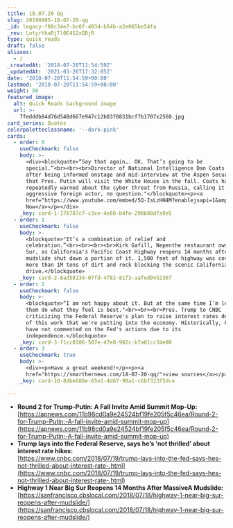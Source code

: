 ```yaml
---
title: 18.07.20 Qq
slug: 20190905-18-07-20-qq
_id: legacy-f88c34e7-bc6f-4034-b54b-a2e065be54fa
_rev: LotyrYkaRjTl0E452xQDjR
type: quick_reads
draft: false
aliases:
  - /
_createdAt: '2018-07-20T11:54:59Z'
_updatedAt: '2021-03-26T17:32:05Z'
date: '2018-07-20T11:54:59+00:00'
lastmod: '2018-07-20T11:54:59+00:00'
weight: 50
featured_image:
  alt: Quick Reads background image
  url: >-
    7fedddb84d76d548d667e947c12b03f0831bcf7b1707x2560.jpg
card_series: Quotes
colorpaletteclassname: '--dark-pink'
cards:
  - order: 0
    useCheckmark: false
    body: >-
      <div><blockquote>“Say that again…. OK. That’s going to be
      special.”<br><br><br>Director of National Intelligence Dan Coats' response
      after being informed onstage and mid-interview at the Aspen Security Forum
      that Pres. Putin will visit the White House in the fall. Coats has
      repeatedly warned about the cyber threat from Russia, calling it "the most
      aggressive foreign actor, no question."</blockquote><p><a
      href="https://www.youtube.com/embed/5Q-IsLzHH4M?enablejsapi=1&amp;autoplay=1&amp;rel=0">Watch
      Now</a></p></div>
    _key: card-1-176787c7-c3ce-4e88-b4fe-298b88dfa9e5
  - order: 1
    useCheckmark: false
    body: >-
      <blockquote>"It’s a combination of relief and
      celebration.”<br><br><br><br>Kirk Gafill, Nepenthe restaurant owner in Big
      Sur, as California's Pacific Coast Highway reopens 14 months after a
      mudslide shut down a portion of it. 1,500 feet of highway was covered with
      more than 1M tons of dirt and rock blocking the scenic California coastal
      drive.</blockquote>
    _key: card-2-8ad58134-07fd-4f82-81f3-aafed945236f
  - order: 2
    useCheckmark: false
    body: >-
      <blockquote>“I am not happy about it. But at the same time I’m letting
      them do what they feel is best."<br><br><br>Pres. Trump to CNBC
      criticizing the Federal Reserve's plan to raise interest rates despite all
      of this work that we're putting into the economy. Historically, Presidents
      have not commented on the Fed's actions due to its
      independence.</blockquote>
    _key: card-3-f1cc0106-507e-47e8-902c-b7a01cc34e00
  - order: 3
    useCheckmark: true
    body: >-
      <div><p>Have a great weekend!</p><p><a
      href="https://smarthernews.com/18-07-20-qq/">view sources</a></p></div>
    _key: card-10-8dbe688e-65e1-4d67-98a1-c6bf323f5dce

---
```

* **Round 2 for Trump-Putin: A Fall Invite Amid Summit Mop-Up:**  
[https://apnews.com/11b98cd0a9e24524bf19fe205f5c46ea/Round-2-for-Trump-Putin:-A-fall-invite-amid-summit-mop-up](https://apnews.com/11b98cd0a9e24524bf19fe205f5c46ea/Round-2-for-Trump-Putin:-A-fall-invite-amid-summit-mop-up)
* **Trump lays into the Federal Reserve, says he’s ‘not thrilled’ about interest rate hikes:**  
[https://www.cnbc.com/2018/07/19/trump-lays-into-the-fed-says-hes-not-thrilled-about-interest-rate-.html](https://www.cnbc.com/2018/07/19/trump-lays-into-the-fed-says-hes-not-thrilled-about-interest-rate-.html)
* **Highway 1 Near Big Sur Reopens 14 Months After MassiveA Mudslide:**  
[https://sanfrancisco.cbslocal.com/2018/07/18/highway-1-near-big-sur-reopens-after-mudslide/](https://sanfrancisco.cbslocal.com/2018/07/18/highway-1-near-big-sur-reopens-after-mudslide/)